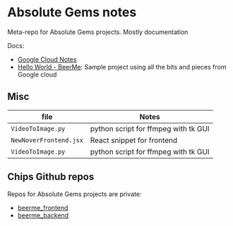 # Absolute Gems notes

Meta-repo for Absolute Gems projects. Mostly documentation

Docs:
- [Google Cloud Notes](GoogleCloud.md)
- [Hello World - BeerMe](BeerMe.md): Sample project using all the bits and pieces from Google cloud

## Misc 

file | Notes
------------------|----------
`VideoToImage.py` | python script for ffmpeg with tk GUI
`NewNoverFrontend.jsx` | React snippet for frontend
`VideoToImage.py` | python script for ffmpeg with tk GUI 

## Chips Github repos

Repos for Absolute Gems projects are private:

- [beerme_frontend](https://github.com/cwebber314/beerme_frontend)
- [beerme_backend](https://github.com/cwebber314/beerme_backend)